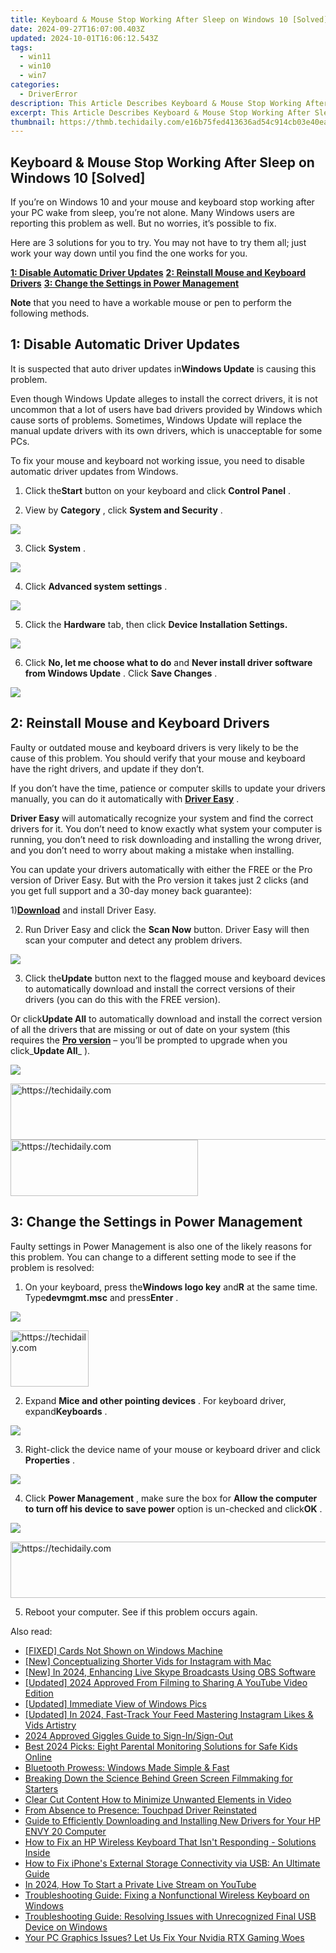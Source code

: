 ```yaml
---
title: Keyboard & Mouse Stop Working After Sleep on Windows 10 [Solved]
date: 2024-09-27T16:07:00.403Z
updated: 2024-10-01T16:06:12.543Z
tags:
  - win11
  - win10
  - win7
categories:
  - DriverError
description: This Article Describes Keyboard & Mouse Stop Working After Sleep on Windows 10 [Solved]
excerpt: This Article Describes Keyboard & Mouse Stop Working After Sleep on Windows 10 [Solved]
thumbnail: https://thmb.techidaily.com/e16b75fed413636ad54c914cb03e40ea47ab207cb6190aa0c6171995d867746d.jpg
---
```


## Keyboard & Mouse Stop Working After Sleep on Windows 10 [Solved]

 If you’re on Windows 10 and your mouse and keyboard stop working after your PC wake from sleep, you’re not alone. Many Windows users are reporting this problem as well. But no worries, it’s possible to fix.

 Here are 3 solutions for you to try. You may not have to try them all; just work your way down until you find the one works for you.

**[1: Disable Automatic Driver Updates](https://bluettifr.pxf.io/bax2bv)**
**[2: Reinstall Mouse and Keyboard Drivers](https://collovinc.sjv.io/jrkzwp)**
**[3: Change the Settings in Power Management](https://turtlebeachus.sjv.io/vmebyo)**

**Note** that you need to have a workable mouse or pen to perform the following methods.

## **1: Disable Automatic Driver Updates**

 It is suspected that auto driver updates in**Windows Update** is causing this problem.

 Even though Windows Update alleges to install the correct drivers, it is not uncommon that a lot of users have bad drivers provided by Windows which cause sorts of problems. Sometimes, Windows Update will replace the manual update drivers with its own drivers, which is unacceptable for some PCs.

 To fix your mouse and keyboard not working issue, you need to disable automatic driver updates from Windows.
  
 1) Click the**Start** button on your keyboard and click **Control Panel** .
  
 2) View by **Category** , click **System and Security** .

![](https://images.drivereasy.com/wp-content/uploads/2016/09/system-and-security.jpg)

 3) Click **System** .

![](https://images.drivereasy.com/wp-content/uploads/2016/09/system.jpg)

4) Click **Advanced system settings** .

![](https://images.drivereasy.com/wp-content/uploads/2016/09/advanced-system-settings.jpg)

5) Click the **Hardware** tab, then click **Device Installation Settings.**

![](https://images.drivereasy.com/wp-content/uploads/2016/09/device-installation-settings.jpg)

6) Click **No, let me choose what to do** and   **Never install driver software from Windows Update** . Click **Save Changes** .

![](https://images.drivereasy.com/wp-content/uploads/2016/09/never-install-driver-software-from-windows-update.jpg)

## **2: Reinstall Mouse and Keyboard Drivers**

 Faulty or outdated mouse and keyboard drivers is very likely to be the cause of this problem. You should verify that your mouse and keyboard have the right drivers, and update if they don’t.

 If you don’t have the time, patience or computer skills to update your drivers manually, you can do it automatically with [**Driver Easy**](https://tools.techidaily.com/drivereasy/download/) .

**Driver Easy** will automatically recognize your system and find the correct drivers for it. You don’t need to know exactly what system your computer is running, you don’t need to risk downloading and installing the wrong driver, and you don’t need to worry about making a mistake when installing.

 You can update your drivers automatically with either the FREE or the Pro version of Driver Easy. But with the Pro version it takes just 2 clicks (and you get full support and a 30-day money back guarantee):

 1)[**Download**](https://tools.techidaily.com/drivereasy/download/) and install Driver Easy.

 2) Run Driver Easy and click the **Scan Now** button. Driver Easy will then scan your computer and detect any problem drivers.

![](https://images.drivereasy.com/wp-content/uploads/2017/03/img_58da32fa64698.png)

 3) Click the**Update** button next to the flagged mouse and keyboard devices to automatically download and install the correct versions of their drivers (you can do this with the FREE version).

 Or click**Update All** to automatically download and install the correct version of all the drivers that are missing or out of date on your system (this requires the [**Pro version**](https://tools.techidaily.com/drivereasy/download/) – you’ll be prompted to upgrade when you click_**Update All**_ ).

![](https://images.drivereasy.com/wp-content/uploads/2017/03/img_58da32ef108f4.jpg)

<!-- affiliate ads begin -->
<a href="https://united.elfm.net/c/5597632/517826/4704" target="_top" id="517826">
  <img src="//a.impactradius-go.com/display-ad/4704-517826" border="0" alt="https://techidaily.com" width="728" height="90"/>
</a>
<img height="0" width="0" src="https://united.elfm.net/i/5597632/517826/4704" style="position:absolute;visibility:hidden;" border="0" />
<!-- affiliate ads end -->

<!-- affiliate ads begin -->
<a href="https://aligracehair.sjv.io/c/5597632/2087262/19272" target="_top" id="2087262">
  <img src="//a.impactradius-go.com/display-ad/19272-2087262" border="0" alt="https://techidaily.com" width="300" height="90"/>
</a>
<img height="0" width="0" src="https://aligracehair.sjv.io/i/5597632/2087262/19272" style="position:absolute;visibility:hidden;" border="0" />
<!-- affiliate ads end -->

## **3: Change the Settings in Power Management**

 Faulty settings in Power Management is also one of the likely reasons for this problem. You can change to a different setting mode to see if the problem is resolved:
  
 1) On your keyboard, press the**Windows logo key** and**R** at the same time. Type**devmgmt.msc** and press**Enter** .

![](https://images.drivereasy.com/wp-content/uploads/2017/09/img_59bf3b03a6678.png)

<!-- affiliate ads begin -->
<a href="https://aligracehair.sjv.io/c/5597632/2135395/19272" target="_top" id="2135395">
  <img src="//a.impactradius-go.com/display-ad/19272-2135395" border="0" alt="https://techidaily.com" width="125" height="90"/>
</a>
<img height="0" width="0" src="https://aligracehair.sjv.io/i/5597632/2135395/19272" style="position:absolute;visibility:hidden;" border="0" />
<!-- affiliate ads end -->

 2) Expand **Mice and other pointing devices** . For keyboard driver, expand**Keyboards** .

![](https://images.drivereasy.com/wp-content/uploads/2016/09/mice-and-other-pointing-devices-keyboard.jpg)

 3) Right-click the device name of your mouse or keyboard driver and click **Properties** .  
  
![](https://images.drivereasy.com/wp-content/uploads/2016/09/properties.jpg)

 4) Click **Power Management** , make sure the box for **Allow the computer to turn off his device to save power** option is un-checked and click**OK** .  
  
![](https://images.drivereasy.com/wp-content/uploads/2016/09/allow-the-computer-to-turn-off-his-device-to-save-power.png)

<!-- affiliate ads begin -->
<a href="https://ursime.pxf.io/c/5597632/2136536/16384" target="_top" id="2136536">
  <img src="//a.impactradius-go.com/display-ad/16384-2136536" border="0" alt="https://techidaily.com" width="728" height="90"/>
</a>
<img height="0" width="0" src="https://ursime.pxf.io/i/5597632/2136536/16384" style="position:absolute;visibility:hidden;" border="0" />
<!-- affiliate ads end -->

 5) Reboot your computer. See if this problem occurs again.

<ins class="adsbygoogle"
     style="display:block"
     data-ad-format="autorelaxed"
     data-ad-client="ca-pub-7571918770474297"
     data-ad-slot="1223367746"></ins>

<ins class="adsbygoogle"
     style="display:block"
     data-ad-client="ca-pub-7571918770474297"
     data-ad-slot="8358498916"
     data-ad-format="auto"
     data-full-width-responsive="true"></ins>

<span class="atpl-alsoreadstyle">Also read:</span>
<div><ul>
<li><a href="https://driver-error.techidaily.com/fixed-cards-not-shown-on-windows-machine/"><u>[FIXED] Cards Not Shown on Windows Machine</u></a></li>
<li><a href="https://instagram-videos.techidaily.com/new-conceptualizing-shorter-vids-for-instagram-with-mac/"><u>[New] Conceptualizing Shorter Vids for Instagram with Mac</u></a></li>
<li><a href="https://screen-recording.techidaily.com/new-in-2024-enhancing-live-skype-broadcasts-using-obs-software/"><u>[New] In 2024, Enhancing Live Skype Broadcasts Using OBS Software</u></a></li>
<li><a href="https://eaxpv-info.techidaily.com/updated-2024-approved-from-filming-to-sharing-a-youtube-video-edition/"><u>[Updated] 2024 Approved From Filming to Sharing A YouTube Video Edition</u></a></li>
<li><a href="https://some-techniques.techidaily.com/updated-immediate-view-of-windows-pics/"><u>[Updated] Immediate View of Windows Pics</u></a></li>
<li><a href="https://instagram-videos.techidaily.com/updated-in-2024-fast-track-your-feed-mastering-instagram-likes-and-vids-artistry/"><u>[Updated] In 2024, Fast-Track Your Feed Mastering Instagram Likes & Vids Artistry</u></a></li>
<li><a href="https://some-knowledge.techidaily.com/2024-approved-giggles-guide-to-sign-insign-out/"><u>2024 Approved Giggles Guide to Sign-In/Sign-Out</u></a></li>
<li><a href="https://tech-recovery.techidaily.com/best-2024-picks-eight-parental-monitoring-solutions-for-safe-kids-online/"><u>Best 2024 Picks: Eight Parental Monitoring Solutions for Safe Kids Online</u></a></li>
<li><a href="https://driver-error.techidaily.com/bluetooth-prowess-windows-made-simple-and-fast/"><u>Bluetooth Prowess: Windows Made Simple & Fast</u></a></li>
<li><a href="https://fox-blue.techidaily.com/breaking-down-the-science-behind-green-screen-filmmaking-for-starters/"><u>Breaking Down the Science Behind Green Screen Filmmaking for Starters</u></a></li>
<li><a href="https://youtube-blog.techidaily.com/-cut-content-how-to-minimize-unwanted-elements-in-video/"><u>Clear Cut Content How to Minimize Unwanted Elements in Video</u></a></li>
<li><a href="https://driver-error.techidaily.com/from-absence-to-presence-touchpad-driver-reinstated/"><u>From Absence to Presence: Touchpad Driver Reinstated</u></a></li>
<li><a href="https://driver-error.techidaily.com/guide-to-efficiently-downloading-and-installing-new-drivers-for-your-hp-envy-20-computer/"><u>Guide to Efficiently Downloading and Installing New Drivers for Your HP ENVY 20 Computer</u></a></li>
<li><a href="https://driver-error.techidaily.com/how-to-fix-an-hp-wireless-keyboard-that-isnt-responding-solutions-inside/"><u>How to Fix an HP Wireless Keyboard That Isn't Responding - Solutions Inside</u></a></li>
<li><a href="https://driver-error.techidaily.com/how-to-fix-iphones-external-storage-connectivity-via-usb-an-ultimate-guide/"><u>How to Fix iPhone's External Storage Connectivity via USB: An Ultimate Guide</u></a></li>
<li><a href="https://ai-live-streaming.techidaily.com/in-2024-how-to-start-a-private-live-stream-on-youtube/"><u>In 2024, How To Start a Private Live Stream on YouTube</u></a></li>
<li><a href="https://driver-error.techidaily.com/troubleshooting-guide-fixing-a-nonfunctional-wireless-keyboard-on-windows/"><u>Troubleshooting Guide: Fixing a Nonfunctional Wireless Keyboard on Windows</u></a></li>
<li><a href="https://driver-error.techidaily.com/troubleshooting-guide-resolving-issues-with-unrecognized-final-usb-device-on-windows/"><u>Troubleshooting Guide: Resolving Issues with Unrecognized Final USB Device on Windows</u></a></li>
<li><a href="https://driver-error.techidaily.com/1721103778364-your-pc-graphics-issues-let-us-fix-your-nvidia-rtx-gaming-woes/"><u>Your PC Graphics Issues? Let Us Fix Your Nvidia RTX Gaming Woes</u></a></li>
</ul></div>

